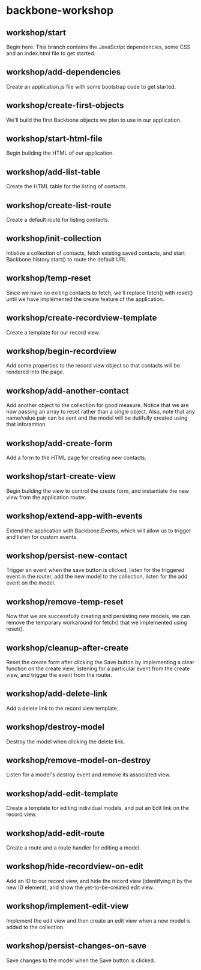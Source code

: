 backbone-workshop
=================

workshop/start
--------------
Begin here. This branch contains the JavaScript dependencies, some CSS and an index.html file to get started.

workshop/add-dependencies
-------------------------
Create an application.js file with some bootstrap code to get started.

workshop/create-first-objects
-----------------------------
We'll build the first Backbone objects we plan to use in our application.

workshop/start-html-file
------------------------
Begin building the HTML of our application.

workshop/add-list-table
-----------------------
Create the HTML table for the listing of contacts.

workshop/create-list-route
--------------------------
Create a default route for listing contacts.

workshop/init-collection
------------------------
Intialize a collection of contacts, fetch existing saved contacts, and start Backbone.history.start() to route the default URL.

workshop/temp-reset
-------------------
Since we have no exiting contacts to fetch, we'll replace fetch() with reset() until we have implemented the create feature of the application.

workshop/create-recordview-template
-----------------------------------
Create a template for our record view.

workshop/begin-recordview
-------------------------
Add some properties to the record view object so that contacts will be rendered into the page.

workshop/add-another-contact
----------------------------
Add another object to the collection for good measure. Notice that we are now passing an array to reset rather than a single object. Also, note that any name/value pair can be sent and the model will be dutifully created using that inforamtion.

workshop/add-create-form
------------------------
Add a form to the HTML page for creating new contacts.

workshop/start-create-view
--------------------------
Begin building the view to control the create form, and instantiate the new view from the application router.

workshop/extend-app-with-events
-------------------------------
Extend the application with Backbone.Events, which will allow us to trigger and listen for custom events.

workshop/persist-new-contact
----------------------------
Trigger an event when the save button is clicked, listen for the triggered event in the router, add the new model to the collection, listen for the add event on the model.

workshop/remove-temp-reset
--------------------------
Now that we are successfully creating and persisting new models, we can remove the temporary workaround for fetch() that we implemented using reset().

workshop/cleanup-after-create
-----------------------------
Reset the create form after clicking the Save button by implementing a clear function on the create view, listening for a particular event from the create view, and trigger the event from the router.

workshop/add-delete-link
------------------------
Add a delete link to the record view template.

workshop/destroy-model
----------------------
Destroy the model when clicking the delete link.

workshop/remove-model-on-destroy
--------------------------------
Listen for a model's destroy event and remove its associated view.

workshop/add-edit-template
--------------------------
Create a template for editing individual models, and put an Edit link on the record view.

workshop/add-edit-route
-----------------------
Create a route and a route handler for editing a model.

workshop/hide-recordview-on-edit
--------------------------------
Add an ID to our record view, and hide the record view (identifying it by the new ID element), and show the yet-to-be-created edit view.

workshop/implement-edit-view
----------------------------
Implement the edit view and then create an edit view when a new model is added to the collection.

workshop/persist-changes-on-save
--------------------------------
Save changes to the model when the Save button is clicked.